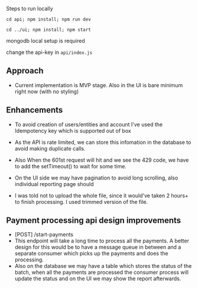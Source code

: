 

Steps to run locally

`cd api; npm install; npm run dev`

`cd ../ui; npm install; npm start`

mongodb local setup is required

change the api-key in `api/index.js`


## Approach
- Current implementation is MVP stage. Also in the UI is bare minimum right now (with no styling)

## Enhancements
- To avoid creation of users/entities and account I've used the Idempotency key which is supported out of box

- As the API is rate limited, we can store this infomation in the database to avoid making duplicate calls.

- Also When the 601st request will hit and we see the 429 code, we have to add the setTimeout() to wait for some time.

- On the UI side we may have pagination to avoid long scrolling, also individual reporting page should 

- I was told not to upload the whole file, since it would've taken 2 hours+ to finish processing. I used trimmed version of the file.

## Payment processing api design improvements 
- [POST] /start-payments
- This endpoint will take a long time to process all the payments. A better design for this would be to have a message queue in between and a separate consumer which picks up the payments and does the processing.
- Also on the database we may have a table which stores the status of the batch, when all the payments are processed the consumer process will update the status and on the UI we may show the report afterwards.
